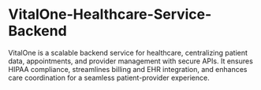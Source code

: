 # VitalOne-Healthcare-Service-Backend
VitalOne is a scalable backend service for healthcare, centralizing patient data, appointments, and provider management with secure APIs. It ensures HIPAA compliance, streamlines billing and EHR integration, and enhances care coordination for a seamless patient-provider experience.

